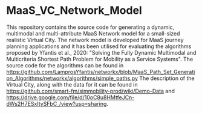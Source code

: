 # MaaS_VC_Network_Model
This repository contains the source code for generating a dynamic, multimodal and multi-attribute MaaS Network model for a small-sized realistic Virtual City.
The network model is developed for MaaS journey planning applications and it has been utilised for evaluating the algorithms proposed by Yfantis et al., 2020: "Solving the Fully Dynamic Multimodal and Multicriteria Shortest Path Problem for Mobility as a Service Systems".
The source code for the algorithms can be found in https://github.com/LamprosYfantis/networkx/blob/MaaS_Path_Set_Generation_Algorithms/networkx/algorithms/simple_paths.py
The description of the Virtual City, along with the data for it can be found in https://github.com/smart-fm/simmobility-prod/wiki/Demo-Data and https://drive.google.com/file/d/10oC8u8HMtfeJCn-dWs2H7ESxItySFbC_/view?usp=sharing.

